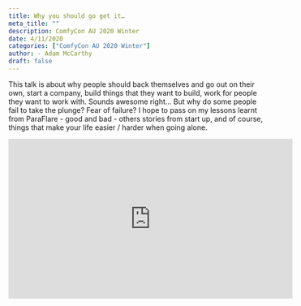 ```yaml
---
title: Why you should go get it…
meta_title: ""
description: ComfyCon AU 2020 Winter
date: 4/11/2020
categories: ["ComfyCon AU 2020 Winter"]
author: - Adam McCarthy
draft: false
---
```

This talk is about why people should back themselves and go out on their own, start a company, build things that they want to build, work for people they want to work with. Sounds awesome right...  But why do some people fail to take the plunge? Fear of failure?  I hope to pass on my lessons learnt from ParaFlare - good and bad - others stories from start up, and of course, things that make your life easier / harder when going alone.

<iframe width="560" height="315" src="https://www.youtube.com/embed/IU1rXu4iNyA?si=s6a8O3ryHMAmutvV" title="YouTube video player" frameborder="0" allow="accelerometer; autoplay; clipboard-write; encrypted-media; gyroscope; picture-in-picture; web-share" allowfullscreen></iframe>